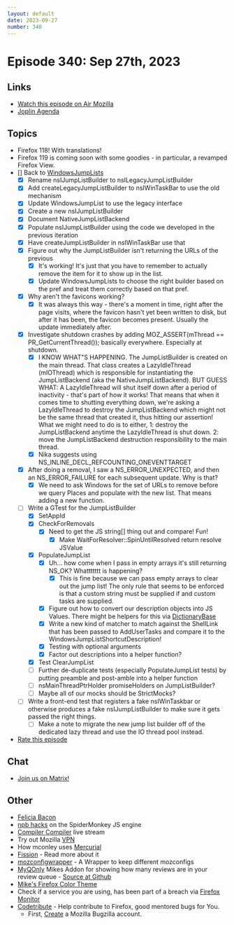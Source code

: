```yaml
---
layout: default
date: 2023-09-27
number: 340
---
```


# Episode 340: Sep 27th, 2023

## Links
* [Watch this episode on Air Mozilla](https://mzl.la/joy-of-coding-2023-09-27)
* [Joplin Agenda](https://mikeconley.ca/joc/agendas/Episode-0340.html)

## Topics
* Firefox 118! With translations!
* Firefox 119 is coming soon with some goodies - in particular, a revamped Firefox View.
* [] Back to [WindowsJumpLists](https://bugzilla.mozilla.org/show_bug.cgi?id=1529276)
  - [x] Rename nsIJumpListBuilder to nsILegacyJumpListBuilder
  - [x] Add createLegacyJumpListBuilder to nsIWinTaskBar to use the old mechanism
  - [x] Update WindowsJumpList to use the legacy interface
  - [x] Create a new nsIJumpListBuilder
  - [x] Document NativeJumpListBackend
  - [x] Populate nsIJumpListBuilder using the code we developed in the previous iteration
  - [x] Have createJumpListBuilder in nsIWinTaskBar use that
  - [x] Figure out why the JumpListBuilder isn't returning the URLs of the previous
    - [x] It's working! It's just that you have to remember to actually remove the item for it to show up in the list.
    - [x] Update WindowsJumpLists to choose the right builder based on the pref and treat them correctly based on that pref.
  - [x] Why aren't the favicons working?
    - [x] It was always this way - there's a moment in time, right after the page visits, where the favicon hasn't yet been written to disk, but after it has been, the favicon becomes present. Usually the update immediately after.
  - [x] Investigate shutdown crashes by adding MOZ_ASSERT(mThread == PR_GetCurrentThread()); basically everywhere. Especially at shutdown.
    - [x] I KNOW WHAT"S HAPPENING. The JumpListBuilder is created on the main thread. That class creates a LazyIdleThread (mIOThread) which is responsible for instantiating the JumpListBackend (aka the NativeJumpListBackend). BUT GUESS WHAT: A LazyIdleThread will shut itself down after a period of inactivity - that's part of how it works! That means that when it comes time to shutting everything down, we're asking a LazyIdleThread to destroy the JumpListBackend which might not be the same thread that created it, thus hitting our assertion! What we might need to do is to either, 1: destroy the JumpListBackend anytime the LazyIdleThread is shut down. 2: move the JumpListBackend destruction responsibility to the main thread.
    - [x] Nika suggests using NS_INLINE_DECL_REFCOUNTING_ONEVENTTARGET
  - [x] After doing a removal, I saw a NS_ERROR_UNEXPECTED, and then an NS_ERROR_FAILURE for each subsequent update. Why is that?
    - [x] We need to ask Windows for the set of URLs to remove before we query Places and populate with the new list. That means adding a new function.
  - [ ] Write a GTest for the JumpListBuilder
    - [x] SetAppId
    - [x] CheckForRemovals
      - [x] Need to get the JS string[] thing out and compare! Fun!
        - [x] Make WaitForResolver::SpinUntilResolved return resolve JSValue
    - [x] PopulateJumpList
      - [x] Uh... how come when I pass in empty arrays it's still returning NS_OK? Whattttttt is happening?
        - [x] This is fine because we can pass empty arrays to clear out the jump list! The only rule that seems to be enforced is that a custom string must be supplied if and custom tasks are supplied.
      - [x] Figure out how to convert our description objects into JS Values. There might be helpers for this via [DictionaryBase](https://searchfox.org/mozilla-central/rev/e7b8d13b7513b6fbd97d69e882d7faeed05309d0/dom/bindings/ToJSValue.h#283-289)
      - [x] Write a new kind of matcher to match against the ShellLink that has been passed to AddUserTasks and compare it to the WindowsJumpListShortcutDescription!
      - [x] Testing with optional arguments
      - [x] Factor out descriptions into a helper function?
    - [x] Test ClearJumpList
    - [ ] Further de-duplicate tests (especially PopulateJumpList tests) by putting preamble and post-amble into a helper function
    - [ ] nsMainThreadPtrHolder promiseHolders on JumpListBuilder?
    - [ ] Maybe all of our mocks should be StrictMocks?
  - [ ] Write a front-end test that registers a fake nsIWinTaskbar or otherwise produces a fake nsIJumpListBuilder to make sure it gets passed the right things.
    - [ ] Make a note to migrate the new jump list builder off of the dedicated lazy thread and use the IO thread pool instead.

* [Rate this episode](https://forms.gle/Km16yJ6z42y65xcKA)

## Chat
* [Join us on Matrix!](https://matrix.to/#/!enWuAmKDOEEPYejXRk:mozilla.org?via=mozilla.org&via=raim.ist)

## Other
* [Felicia Bacon](https://www.youtube.com/channel/UCMtqVykGztIYmj7OpFf7oeQ/videos)
* [npb hacks](https://www.twitch.tv/BackToTheCode) on the SpiderMonkey JS engine
* [Compiler Compiler](https://www.twitch.tv/codehag) live stream
* Try out Mozilla [VPN](https://vpn.mozilla.org/)
* How mconley uses [Mercurial](https://mikeconley.github.io/documents/How_mconley_uses_Mercurial_for_Mozilla_code)
* [Fission](https://firefox-source-docs.mozilla.org/dom/dom/Fission.html) - Read more about it
* [mozconfigwrapper](https://github.com/ahal/mozconfigwrapper) - A Wrapper to keep different mozconfigs
* [MyQOnly](https://addons.mozilla.org/en-US/firefox/addon/myqonly/) Mikes Addon for showing how many reviews are in your review queue - [Source at Github](https://github.com/mikeconley/myqonly)
* [Mike's Firefox Color Theme](https://addons.mozilla.org/en-US/firefox/addon/electricbluegaloo/)
* Check if a service you are using, has been part of a breach via [Firefox Monitor](https://monitor.firefox.com/breaches)
* [Codetribute](https://codetribute.mozilla.org/) - Help contribute to Firefox, good mentored bugs for You.
  - First, [Create](https://bugzilla.mozilla.org/createaccount.cgi) a Mozilla Bugzilla account.


